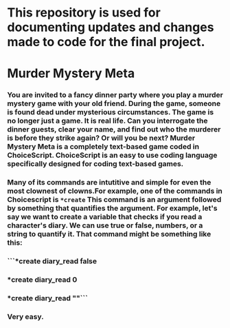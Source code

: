 # This repository is used for documenting updates and changes made to  code for the final project.
# Murder Mystery Meta
### You are invited to a fancy dinner party where you play a murder mystery game with your old friend. During the game, someone is found dead under mysterious circumstances. The game is no longer just a game. It is real life. Can you interrogate the dinner guests, clear your name, and find out who the murderer is before they strike again? Or will you be next? Murder Mystery Meta is a completely text-based game coded in ChoiceScript. ChoiceScript is an easy to use coding language specifically designed for coding text-based games. 

### Many of its commands are intutitive and simple for even the most clownest of clowns.For example, one of the commands in Choicescript is ```*create``` This command is an argument followed by something that quantifies the argument. For example, let's say we want to create a variable that checks if you read a character's diary. We can use true or false, numbers, or a string to quantify it. That command might be something like this: 
### ```*create diary_read false
### *create diary_read 0 
### *create diary_read ""```
### Very easy. 


